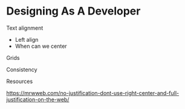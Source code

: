# Designing As A Developer

Text alignment
* Left align 
* When can we center

Grids

Consistency

Resources

https://mrwweb.com/no-justification-dont-use-right-center-and-full-justification-on-the-web/
